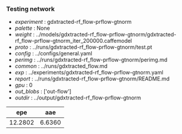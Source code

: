 ### Testing network
- *experiment* : gdxtracted-rf_flow-prflow-gtnorm
- *palette* : None
- *weight* : ../models/gdxtracted-rf_flow-prflow-gtnorm/gdxtracted-rf_flow-prflow-gtnorm_iter_200000.caffemodel
- *proto* : ../runs/gdxtracted-rf_flow-prflow-gtnorm/test.pt
- *config* : ../configs/general.yaml
- *perimg* : ../runs/gdxtracted-rf_flow-prflow-gtnorm/perimg.md
- *common* : ../runs/gdxtracted_flow.md
- *exp* : ../experiments/gdxtracted-rf_flow-prflow-gtnorm.yaml
- *report* : ../runs/gdxtracted-rf_flow-prflow-gtnorm/README.md
- *gpu* : 0
- *out_blobs* : ['out-flow']
- *outdir* : ../output/gdxtracted-rf_flow-prflow-gtnorm

epe | aae
--- | ---
12.2802 | 6.6360
